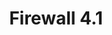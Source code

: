 ---
lang: en
layout: doc
permalink: /doc/firewall_4.1/
redirect_from: null
redirect_to: https://qubes-doc-rst.readthedocs.io/en/latest/user/security-in-qubes/firewall_4.1.html
ref: 401
title: Firewall 4.1
---